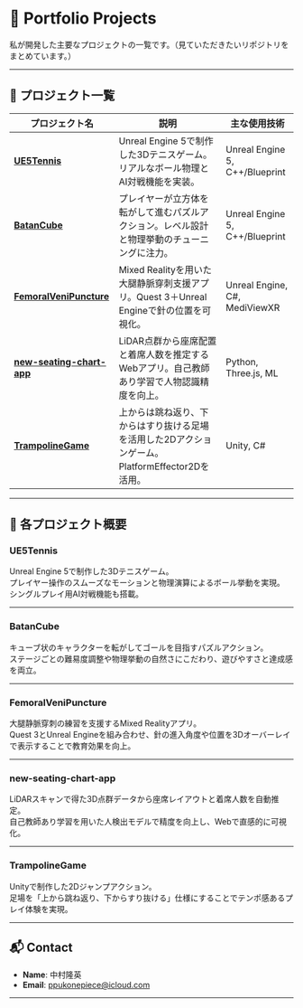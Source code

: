 # 🎯 Portfolio Projects

私が開発した主要なプロジェクトの一覧です。（見ていただきたいリポジトリをまとめています。）


---

## 📂 プロジェクト一覧

| プロジェクト名 | 説明 | 主な使用技術 |
|----------------|------|--------------|
| **[UE5Tennis](リンクを挿入)** | Unreal Engine 5で制作した3Dテニスゲーム。リアルなボール物理とAI対戦機能を実装。 | Unreal Engine 5, C++/Blueprint |
| **[BatanCube](リンクを挿入)** | プレイヤーが立方体を転がして進むパズルアクション。レベル設計と物理挙動のチューニングに注力。 | Unreal Engine 5, C++/Blueprint |
| **[FemoralVeniPuncture](リンクを挿入)** | Mixed Realityを用いた大腿静脈穿刺支援アプリ。Quest 3＋Unreal Engineで針の位置を可視化。 | Unreal Engine, C#, MediViewXR |
| **[new-seating-chart-app](リンクを挿入)** | LiDAR点群から座席配置と着席人数を推定するWebアプリ。自己教師あり学習で人物認識精度を向上。 | Python, Three.js, ML |
| **[TrampolineGame](リンクを挿入)** | 上からは跳ね返り、下からはすり抜ける足場を活用した2Dアクションゲーム。PlatformEffector2Dを活用。 | Unity, C# |

---

## 📝 各プロジェクト概要

### UE5Tennis
Unreal Engine 5で制作した3Dテニスゲーム。  
プレイヤー操作のスムーズなモーションと物理演算によるボール挙動を実現。  
シングルプレイ用AI対戦機能も搭載。  

---

### BatanCube
キューブ状のキャラクターを転がしてゴールを目指すパズルアクション。  
ステージごとの難易度調整や物理挙動の自然さにこだわり、遊びやすさと達成感を両立。  

---

### FemoralVeniPuncture
大腿静脈穿刺の練習を支援するMixed Realityアプリ。  
Quest 3とUnreal Engineを組み合わせ、針の進入角度や位置を3Dオーバーレイで表示することで教育効果を向上。  

---

### new-seating-chart-app
LiDARスキャンで得た3D点群データから座席レイアウトと着席人数を自動推定。  
自己教師あり学習を用いた人検出モデルで精度を向上し、Webで直感的に可視化。  

---

### TrampolineGame
Unityで制作した2Dジャンプアクション。  
足場を「上から跳ね返り、下からすり抜ける」仕様にすることでテンポ感あるプレイ体験を実現。  

---

## 📬 Contact
- **Name**: 中村隆英
- **Email**: ppukonepiece@icloud.com

---
